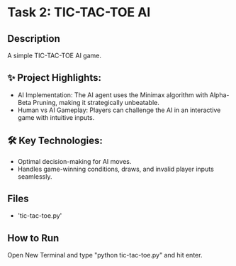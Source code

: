 # Task 2: TIC-TAC-TOE AI

## Description
A simple TIC-TAC-TOE AI game.

## ✨ Project Highlights:

- AI Implementation: The AI agent uses the Minimax algorithm with Alpha-Beta Pruning, making it strategically unbeatable.
- Human vs AI Gameplay: Players can challenge the AI in an interactive game with intuitive inputs.

## 🛠️ Key Technologies:

- Optimal decision-making for AI moves.
- Handles game-winning conditions, draws, and invalid player inputs seamlessly.
  
## Files
- 'tic-tac-toe.py'

## How to Run
Open New Terminal and type "python tic-tac-toe.py" and hit enter. 
